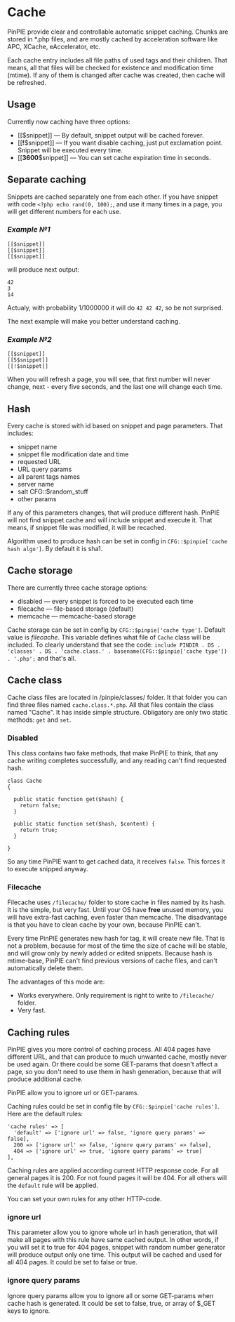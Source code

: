 # Cache
PinPIE provide clear and controllable automatic snippet caching. Chunks are stored in \*.php files, and are mostly cached by acceleration software like APC, XCache, eAccelerator, etc.

Each cache entry includes all file paths of used tags and their children. That means, all that files will be checked for existence and modification time (mtime). If any of them is changed after cache was created, then cache will be refreshed.

## Usage
Currently now caching have three options:
 * [[$snippet]] &mdash; By default, snippet output will be cached forever.
 * [[**!**$snippet]] &mdash; If you want disable caching, just put exclamation point. Snippet will be executed every time.
 * [[**3600**$snippet]] &mdash; You can set cache expiration time in seconds.
 
## Separate caching
 Snippets are cached separately one from each other. If you have snippet with code ```<?php echo rand(0, 100);```, and use it many times in a page, you will get different numbers for each use.
 
### *Example №1*
```
[[$snippet]]
[[$snippet]]
[[$snippet]]
```
 will produce next output:  
```
42
3
14
```
Actualy, with probability 1/1000000 it will do ```42 42 42```, so be not surprised.

The next example will make you better understand caching.

### *Example №2*
```
[[$snippet]]
[[5$snippet]]
[[!$snippet]]
```
When you will refresh a page, you will see, that first number will never change, next - every five seconds, and the last one will change each time.  


## Hash
Every cache is stored with id based on snippet and page parameters. That includes:
* snippet name
* snippet file modification date and time
* requested URL
* URL query params
* all parent tags names
* server name
* salt CFG::$random_stuff
* other params

If any of this parameters changes, that will produce different hash. PinPIE will not find snippet cache and will include snippet and execute it. That means, if snippet file was modified, it will be recached.

Algorithm used to produce hash can be set in config in ```CFG::$pinpie['cache hash algo']```. By default it is sha1.

## Cache storage

There are currently three cache storage options:
 * disabled &mdash; every snippet is forced to be executed each time
 * filecache &mdash; file-based storage (default)
 * memcache &mdash; memcache-based storage 

Cache storage can be set in config by ```CFG::$pinpie['cache type']```. Default value is *filecache*. This variable defines what file of ```Cache``` class will be included. To clearly understand that see the code: ```include PINDIR . DS . 'classes' . DS . 'cache.class.' . basename(CFG::$pinpie['cache type']) . '.php';``` and that's all.

## Cache class
Cache class files are located in /pinpie/classes/ folder. It that folder you can find three files named ```cache.class.*.php```. All that files contain the class named "Cache".  It has inside simple structure. Obligatory are only two static methods: ```get``` and ```set```.
  
### Disabled
This class contains two fake methods, that make PinPIE to think, that any cache writing completes successfully, and any reading can't find requested hash.
```
class Cache
{

  public static function get($hash) {
    return false;
  }

  public static function set($hash, $content) {
    return true;
  }

}
```

So any time PinPIE want to get cached data, it receives ```false```. This forces it to execute snipped anyway.

### Filecache
Filecache uses ```/filecache/``` folder to store cache in files named by its hash. It is the simple, but very fast. Until your OS have **free** unused memory, you will have extra-fast caching, even faster than memcache. The disadvantage is that you have to clean cache by your own, because PinPIE can't.

Every time PinPIE generates new hash for tag, it will create new file. That is not a problem, because for most of the time the size of cache will be stable, and will grow only by newly added or edited snippets. Because hash is mtime-base, PinPIE can't find previous versions of cache files, and can't automatically delete them. 

The advantages of this mode are:
* Works everywhere. Only requirement is right to write to ```/filecache/``` folder.
* Very fast.


## Caching rules
PinPIE gives you more control of caching process. All 404 pages have different URL, and that can produce to much unwanted cache, mostly never be used again. Or there could be some GET-params that doesn't affect a page, so you don't need to use them in hash generation, because that will produce additional cache.

PinPIE allow you to ignore url or GET-params.

Caching rules could be set in config file by ```CFG::$pinpie['cache rules']```. Here are the default rules:
```
'cache rules' => [
  'default' => ['ignore url' => false, 'ignore query params' => false],
  200 => ['ignore url' => false, 'ignore query params' => false],
  404 => ['ignore url' => true, 'ignore query params' => true]
],
```
Caching rules are applied according current HTTP response code. For all general pages it is 200. For not found pages it will be 404. For all others will the ```default``` rule will be applied.

You can set your own rules for any other HTTP-code. 

### ignore url
This parameter allow you to ignore whole url in hash generation, that will make all pages with this rule have same cached output. In other words, if you will set it to true for 404 pages, snippet with random number generator will produce output only one time. This output will be cached and used for all 404 pages.
It could be set to false or true.

### ignore query params
Ignore query params allow you to ignore all or some GET-params when cache hash is generated. It could be set to false, true, or array of $_GET keys to ignore.